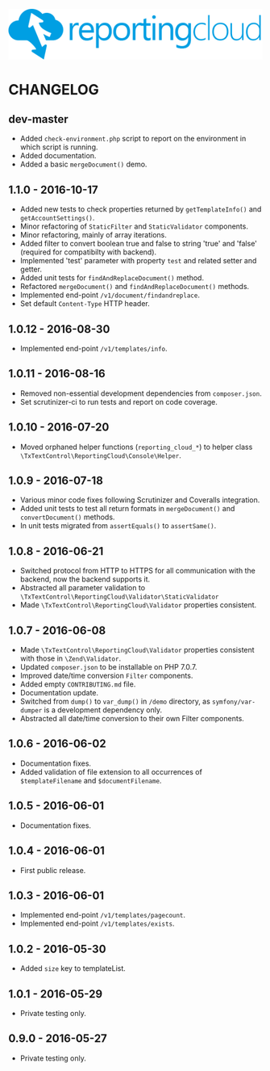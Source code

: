 ![Logo](./media/rc_logo_512.png)

# CHANGELOG

## dev-master

* Added `check-environment.php` script to report on the environment in which script is running.
* Added documentation.
* Added a basic `mergeDocument()` demo.

## 1.1.0 - 2016-10-17

* Added new tests to check properties returned by `getTemplateInfo()` and `getAccountSettings()`.
* Minor refactoring of `StaticFilter` and `StaticValidator` components.
* Minor refactoring, mainly of array iterations.
* Added filter to convert boolean true and false to string 'true' and 'false' (required for compatibilty with backend).
* Implemented 'test' parameter with property `test` and related setter and getter.
* Added unit tests for `findAndReplaceDocument()` method.
* Refactored `mergeDocument()` and `findAndReplaceDocument()` methods.
* Implemented end-point `/v1/document/findandreplace`.
* Set default `Content-Type` HTTP header.

## 1.0.12 - 2016-08-30

* Implemented end-point `/v1/templates/info`. 

## 1.0.11 - 2016-08-16

* Removed non-essential development dependencies from `composer.json`.
* Set scrutinizer-ci to run tests and report on code coverage.

## 1.0.10 - 2016-07-20

* Moved orphaned helper functions (`reporting_cloud_*`) to helper class `\TxTextControl\ReportingCloud\Console\Helper`.

## 1.0.9 - 2016-07-18

* Various minor code fixes following Scrutinizer and Coveralls integration.
* Added unit tests to test all return formats in `mergeDocument()` and `convertDocument()` methods.
* In unit tests migrated from `assertEquals()` to `assertSame()`.

## 1.0.8 - 2016-06-21

* Switched protocol from HTTP to HTTPS for all communication with the backend, now the backend supports it.
* Abstracted all parameter validation to `\TxTextControl\ReportingCloud\Validator\StaticValidator` 
* Made `\TxTextControl\ReportingCloud\Validator` properties consistent.

## 1.0.7 - 2016-06-08

* Made `\TxTextControl\ReportingCloud\Validator` properties consistent with those in `\Zend\Validator`.
* Updated `composer.json` to be installable on PHP 7.0.7.
* Improved date/time conversion `Filter` components.
* Added empty `CONTRIBUTING.md` file.
* Documentation update.
* Switched from `dump()` to `var_dump()` in `/demo` directory, as `symfony/var-dumper` is a development dependency only.
* Abstracted all date/time conversion to their own Filter components.

## 1.0.6 - 2016-06-02

* Documentation fixes.
* Added validation of file extension to all occurrences of `$templateFilename` and `$documentFilename`.

## 1.0.5 - 2016-06-01

* Documentation fixes.

## 1.0.4 - 2016-06-01

* First public release.

## 1.0.3 - 2016-06-01

* Implemented end-point `/v1/templates/pagecount`.
* Implemented end-point `/v1/templates/exists`.

## 1.0.2 - 2016-05-30

* Added `size` key to templateList.

## 1.0.1 - 2016-05-29

* Private testing only.

## 0.9.0 - 2016-05-27

* Private testing only.
